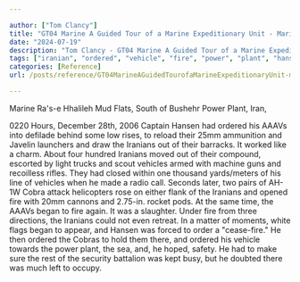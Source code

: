 ```yaml
---

author: ["Tom Clancy"]
title: "GT04 Marine A Guided Tour of a Marine Expeditionary Unit - Marine_split_183.html"
date: "2024-07-19"
description: "Tom Clancy - GT04 Marine A Guided Tour of a Marine Expeditionary Unit"
tags: ["iranian", "ordered", "vehicle", "fire", "power", "plant", "hansen", "aaavs", "cobra", "began", "marine", "hhalileh", "mud", "flat", "south", "bushehr", "iran", "hour", "december", "captain", "defilade", "behind", "low", "rise", "reload"]
categories: [Reference]
url: /posts/reference/GT04MarineAGuidedTourofaMarineExpeditionaryUnit-marinesplit183html

---
```



Marine
Ra's-e Hhalileh Mud Flats, South of Bushehr Power Plant, Iran,
  0220 Hours, December 28th, 2006
Captain Hansen had ordered his AAAVs into defilade behind some low rises, to reload their 25mm ammunition and Javelin launchers and draw the Iranians out of their barracks. It worked like a charm. About four hundred Iranians moved out of their compound, escorted by light trucks and scout vehicles armed with machine guns and recoilless rifles. They had closed within one thousand yards/meters of his line of vehicles when he made a radio call. Seconds later, two pairs of AH-1W Cobra attack helicopters rose on either flank of the Iranians and opened fire with 20mm cannons and 2.75-in. rocket pods. At the same time, the AAAVs began to fire again. It was a slaughter. Under fire from three directions, the Iranians could not even retreat. In a matter of moments, white flags began to appear, and Hansen was forced to order a "cease-fire." He then ordered the Cobras to hold them there, and ordered his vehicle towards the power plant, the sea, and, he hoped, safety. He had to make sure the rest of the security battalion was kept busy, but he doubted there was much left to occupy.
